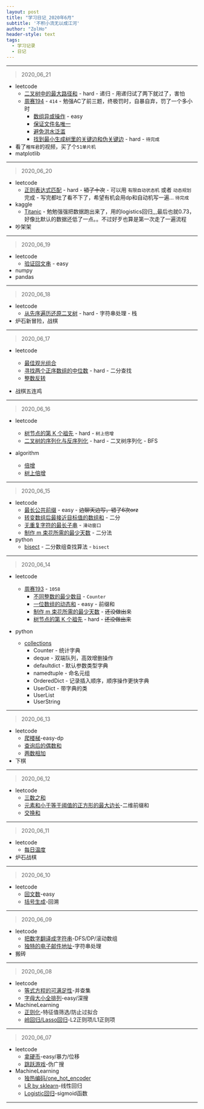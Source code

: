 ```yaml
---
layout: post
title: "学习日记_2020年6月"
subtitle: '不积小流无以成江河'
author: "ZolHo"
header-style: text
tags:
  - 学习记录
  - 日记
---
```

---
> 2020_06_21

- leetcode
  - [二叉树中的最大路径和](https://leetcode-cn.com/problems/binary-tree-maximum-path-sum/) - hard - 递归 - 用递归试了两下就过了，害怕
  - [周赛194](https://leetcode-cn.com/contest/weekly-contest-194) - `414` - 勉强AC了前三题，终极罚时，自暴自弃，罚了一个多小时
    - [数组异或操作](https://leetcode-cn.com/contest/weekly-contest-194/problems/xor-operation-in-an-array/) - easy
    - [保证文件名唯一](https://leetcode-cn.com/contest/weekly-contest-194/problems/making-file-names-unique/)
    - [避免洪水泛滥](https://leetcode-cn.com/contest/weekly-contest-194/problems/avoid-flood-in-the-city/)
    - [找到最小生成树里的关键边和伪关键边](https://leetcode-cn.com/contest/weekly-contest-194/problems/find-critical-and-pseudo-critical-edges-in-minimum-spanning-tree/) - hard - `待完成`
- 看了`稚晖君`的视频，买了个`51单片机`
- matplotlib

---
> 2020_06_20

-  leetcode
    - [正则表达式匹配](https://leetcode-cn.com/problems/regular-expression-matching/) - hard - ~~错了十次~~ - 可以用  `有限自动状态机` 或者 `动态规划` 完成 - 写完都吐了看不下了，希望有机会用dp和自动机写一遍... `待完成`
- kaggle
  - [Titanic](https://www.kaggle.com/c/titanic/overview) - 勉勉强强把数据跑出来了，用的logistics回归,,,最后也就0.73，好像比默认的数据还低了一点。。不过好歹也算是第一次走了一遍流程
- 吵架架

---
> 2020_06_19

- leetcode
  - [验证回文串](https://leetcode-cn.com/problems/valid-palindrome/) - easy
- numpy
- pandas

---
> 2020_06_18

- leetcode
  - [从先序遍历还原二叉树](https://leetcode-cn.com/problems/recover-a-tree-from-preorder-traversal/solution/) - hard - 字符串处理 - 栈
- 炉石新冒险，战棋

---
> 2020_06_17

- leetcode
  - [最佳观光组合](https://leetcode-cn.com/problems/best-sightseeing-pair/)
  - [寻找两个正序数组的中位数](https://leetcode-cn.com/problems/median-of-two-sorted-arrays/) - hard - 二分查找
  - [整数反转](https://leetcode-cn.com/problems/reverse-integer/)

- 战棋五连鸡

---
> 2020_06_16

- leetcode
  - [树节点的第 K 个祖先](https://leetcode-cn.com/problems/kth-ancestor-of-a-tree-node/) - hard - `树上倍增`
  - [二叉树的序列化与反序列化](https://leetcode-cn.com/problems/serialize-and-deserialize-binary-tree/) - hard - 二叉树序列化 - BFS

- algorithm
  - [倍增](https://blog.csdn.net/jarjingx/article/details/8180560)
  - [树上倍增](https://blog.csdn.net/saramanda/article/details/54963914)


---
> 2020_06_15

- leetcode
  - [最长公共前缀](https://leetcode-cn.com/problems/longest-common-prefix/) - easy -  ~~边聊天边写，错了6次orz~~
  - [转变数组后最接近目标值的数组和](https://leetcode-cn.com/problems/sum-of-mutated-array-closest-to-target/) - 二分
  - [无重复字符的最长子串](https://leetcode-cn.com/problems/longest-substring-without-repeating-characters/) - `滑动窗口`
  - [制作 m 束花所需的最少天数](https://leetcode-cn.com/problems/minimum-number-of-days-to-make-m-bouquets/) - 二分法
- python
  - [bisect](https://docs.python.org/zh-cn/3/library/bisect.html?highlight=bisect) - 二分数组查找算法 - `bisect`


---
> 2020_06_14

- leetcode
  - [周赛193](https://leetcode-cn.com/contest/weekly-contest-193/) - `1058`
    - [不同整数的最少数目](https://leetcode-cn.com/problems/least-number-of-unique-integers-after-k-removals/) - `Counter`
    - [一位数组的动态和](https://leetcode-cn.com/problems/running-sum-of-1d-array/) - easy - 前缀和
    - [制作 m 束花所需的最少天数](https://leetcode-cn.com/contest/weekly-contest-193/problems/minimum-number-of-days-to-make-m-bouquets/) -  ~~还没做出来~~
    - [树节点的第 K 个祖先](https://leetcode-cn.com/contest/weekly-contest-193/problems/kth-ancestor-of-a-tree-node/) - hard - ~~还没做出来~~

- python
  - [collections](https://docs.python.org/zh-cn/3/library/collections.html#collections.Counter)
    - Counter - 统计字典
    - deque - 双端队列，高效增删操作
    - defaultdict - 默认参数类型字典
    - namedtuple - 命名元组
    - OrderedDict - 记录插入顺序，顺序操作更快字典
    - UserDict - 带字典的类
    - UserList
    - UserString

---
> 2020_06_13

- leetcode
  - [爬楼梯](https://leetcode-cn.com/problems/climbing-stairs/)-easy-dp
  - [查询后的偶数和](https://leetcode-cn.com/problems/sum-of-even-numbers-after-queries/)
  - [两数相加](https://leetcode-cn.com/problems/add-two-numbers/)
- 下棋

---
>2020_06_12

- leetcode
  - [三数之和](https://leetcode-cn.com/problems/3sum/)
  - [元素和小于等于阈值的正方形的最大边长](https://leetcode-cn.com/problems/maximum-side-length-of-a-square-with-sum-less-than-or-equal-to-threshold/submissions/)-二维前缀和
  - [交换和](https://leetcode-cn.com/problems/sum-swap-lcci/)

---
> 2020_06_11

- leetcode
  - [每日温度](https://leetcode-cn.com/problems/daily-temperatures/)
- 炉石战棋

---
> 2020_06_10

- leetcode
  - [回文数](https://leetcode-cn.com/problems/palindrome-number/)-easy
  - [括号生成](https://leetcode-cn.com/problems/generate-parentheses/)-回溯

---
> 2020_06_09

- leetcode
  - [把数字翻译成字符串](https://leetcode-cn.com/problems/ba-shu-zi-fan-yi-cheng-zi-fu-chuan-lcof/)-DFS/DP/滚动数组
  - [独特的电子邮件地址](https://leetcode-cn.com/problems/unique-email-addresses/)-字符串处理
- 搬砖

---
> 2020_06_08

- leetcode
  - [等式方程的可满足性](https://leetcode-cn.com/problems/satisfiability-of-equality-equations/)-并查集
  - [字母大小全排列](https://leetcode-cn.com/problems/letter-case-permutation/)-easy/深搜
- MachineLearning
  - [正则化](https://blog.csdn.net/jinping_shi/article/details/52433975)-特征值筛选/防止过拟合
  - [岭回归/Lasso回归](https://blog.csdn.net/weixin_43374551/article/details/83688913)-L2正则项/L1正则项

---
> 2020_06_07

- leetcode
  - [拿硬币](https://leetcode-cn.com/problems/na-ying-bi/)-easy/暴力/位移
  - [跳跃游戏](https://leetcode-cn.com/problems/jump-game/)-伪广搜
- MachineLearning
  - [独热编码/one_hot_encoder](https://blog.csdn.net/weixin_40807247/article/details/82812206)
  - [LR by sklearn](https://github.com/MLEveryday/100-Days-Of-ML-Code/blob/master/Code/Day%202_Simple_Linear_Regression.md)-线性回归
  - [Logistic回归](https://www.cnblogs.com/llhthinker/p/5330257.html)-sigmoid函数

---

